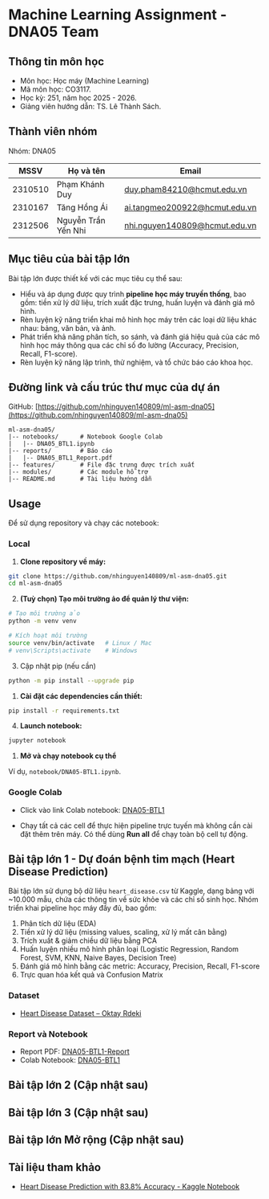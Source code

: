 # Machine Learning Assignment - DNA05 Team

## Thông tin môn học

- Môn học: Học máy (Machine Learning) 
- Mã môn học: CO3117.
- Học kỳ: 251, năm học 2025 - 2026.
- Giảng viên hướng dẫn: TS. Lê Thành Sách.

## Thành viên nhóm

Nhóm: DNA05

|MSSV| Họ và tên| Email|
|----|----------|------|
|2310510| Phạm Khánh Duy| duy.pham84210@hcmut.edu.vn|
|2310167| Tăng Hồng Ái| ai.tangmeo200922@hcmut.edu.vn|
|2312506| Nguyễn Trần Yến Nhi| nhi.nguyen140809@hcmut.edu.vn|

## Mục tiêu của bài tập lớn

Bài tập lớn được thiết kế với các mục tiêu cụ thể sau:

- Hiểu và áp dụng được quy trình **pipeline học máy truyền thống**, bao gồm: tiền xử lý dữ liệu, trích xuất đặc trưng, huấn luyện và đánh giá mô hình.
- Rèn luyện kỹ năng triển khai mô hình học máy trên các loại dữ liệu khác nhau: bảng, văn bản, và ảnh.
- Phát triển khả năng phân tích, so sánh, và đánh giá hiệu quả của các mô hình học máy thông qua các chỉ số đo lường (Accuracy, Precision, Recall, F1-score).
- Rèn luyện kỹ năng lập trình, thử nghiệm, và tổ chức báo cáo khoa học.

## Đường link và cấu trúc thư mục của dự án

GitHub: [https://github.com/nhinguyen140809/ml-asm-dna05](https://github.com/nhinguyen140809/ml-asm-dna05)

```
ml-asm-dna05/
|-- notebooks/      # Notebook Google Colab
|   |-- DNA05_BTL1.ipynb                 
|-- reports/        # Báo cáo
|   |-- DNA05_BTL1_Report.pdf
|-- features/       # File đặc trưng được trích xuất
|-- modules/        # Các module hỗ trợ
|-- README.md       # Tài liệu hướng dẫn
```

## Usage

Để sử dụng repository và chạy các notebook:
### Local
1. **Clone repository về máy:**

```bash
git clone https://github.com/nhinguyen140809/ml-asm-dna05.git
cd ml-asm-dna05
```

2. **(Tuỳ chọn) Tạo môi trường ảo để quản lý thư viện:**

```bash
# Tạo môi trường ảo
python -m venv venv

# Kích hoạt môi trường
source venv/bin/activate   # Linux / Mac
# venv\Scripts\activate    # Windows
```

3. Cập nhật pip (nếu cần)

```bash
python -m pip install --upgrade pip
```

1. **Cài đặt các dependencies cần thiết:**

```bash
pip install -r requirements.txt
```

4. **Launch notebook:**

```bash
jupyter notebook
```

1. **Mở và chạy notebook cụ thể**

Ví dụ, `notebook/DNA05-BTL1.ipynb`.

### Google Colab

- Click vào link Colab notebook: [DNA05-BTL1](https://colab.research.google.com/drive/1Bz4B_MAlvOQ6Acb93SF8WxtnKEEAdTf7?usp=sharing)

- Chạy tất cả các cell để thực hiện pipeline trực tuyến mà không cần cài đặt thêm trên máy. Có thể dùng **Run all** để chạy toàn bộ cell tự động.

## Bài tập lớn 1 - Dự đoán bệnh tim mạch (Heart Disease Prediction)

Bài tập lớn sử dụng bộ dữ liệu `heart_disease.csv` từ Kaggle, dạng bảng với ~10.000 mẫu, chứa các thông tin về sức khỏe và các chỉ số sinh học. Nhóm triển khai pipeline học máy đầy đủ, bao gồm:

1. Phân tích dữ liệu (EDA)  
2. Tiền xử lý dữ liệu (missing values, scaling, xử lý mất cân bằng)  
3. Trích xuất & giảm chiều dữ liệu bằng PCA  
4. Huấn luyện nhiều mô hình phân loại (Logistic Regression, Random Forest, SVM, KNN, Naive Bayes, Decision Tree)  
5. Đánh giá mô hình bằng các metric: Accuracy, Precision, Recall, F1-score  
6. Trực quan hóa kết quả và Confusion Matrix  

### Dataset

- [Heart Disease Dataset – Oktay Rdeki](https://www.kaggle.com/datasets/oktayrdeki/heart-disease)  

### Report và Notebook

- Report PDF: [DNA05-BTL1-Report](https://github.com/nhinguyen140809/ml-asm-dna05/blob/main/reports/DNA05_BTL1_Report.pdf)  
- Colab Notebook: [DNA05-BTL1](https://colab.research.google.com/drive/1Bz4B_MAlvOQ6Acb93SF8WxtnKEEAdTf7?usp=sharing)  

## Bài tập lớn 2 (Cập nhật sau)

## Bài tập lớn 3 (Cập nhật sau)

## Bài tập lớn Mở rộng (Cập nhật sau)

## Tài liệu tham khảo

- [Heart Disease Prediction with 83.8% Accuracy - Kaggle Notebook](https://www.kaggle.com/code/hossainhedayati/heart-disease-prediction-with-83-8-accuracy)
